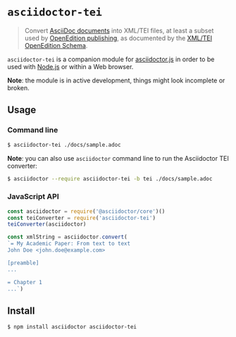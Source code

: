 # `asciidoctor-tei`

> Convert [AsciiDoc documents][asciidoc] into XML/TEI files,
> at least a subset used by [OpenEdition publishing][openedition],
> as documented by the [XML/TEI OpenEdition Schema][schema-repo].

`asciidoctor-tei` is a companion module for [asciidoctor.js][]
in order to be used with [Node.js][] or within a Web browser.

**Note**: the module is in active development, things might look
incomplete or broken.

## Usage

### Command line

```bash
$ asciidoctor-tei ./docs/sample.adoc
```

**Note**: you can also use `asciidoctor` command line to run the Asciidoctor TEI converter:
```bash
$ asciidoctor --require asciidoctor-tei -b tei ./docs/sample.adoc
```

### JavaScript API

```js
const asciidoctor = require('@asciidoctor/core')()
const teiConverter = require('asciidoctor-tei')
teiConverter(asciidoctor)

const xmlString = asciidoctor.convert(
`= My Academic Paper: From text to text
John Doe <john.doe@example.com>

[preamble]
...

= Chapter 1
...`)
```

## Install

```bash
$ npm install asciidoctor asciidoctor-tei
```

[asciidoc]: https://asciidoctor.org/
[openedition]: https://www.openedition.org/
[asciidoctor.js]: https://npmjs.com/asciidoctor
[Node.js]: https://nodejs.org/
[schema-repo]: https://github.com/OpenEdition/tei.openedition
